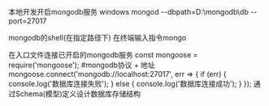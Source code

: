 本地开发开启mongodb服务
  windows mongod --dbpath=D:\mongodb\db --port=27017

mongodb的shell(在指定路径下)
  在终端输入指令mongo

在入口文件连接已开启的mongodb服务
  const mongoose = require('mongoose');
  #mongodb协议 + 地址
  mongoose.connect('mongodb://localhost:27017', err => {
    if (err) {
      console.log('数据库连接失败');
    } else {
      console.log('数据库连接成功');
    }
  });
通过Schema(模型)定义设计数据库存储结构